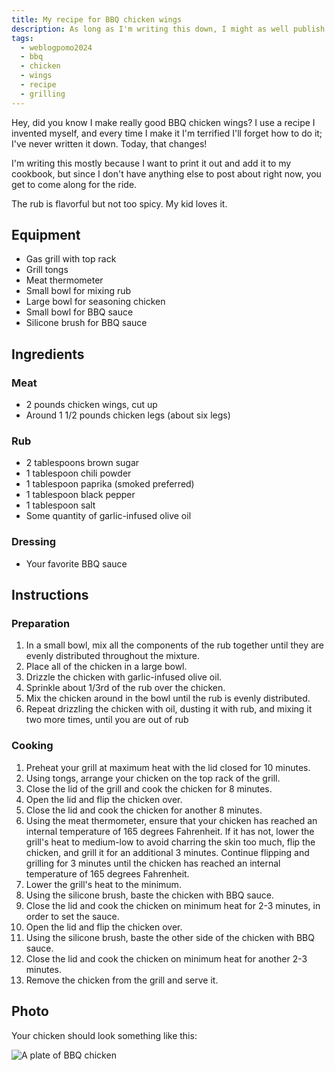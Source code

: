 ```yaml
---
title: My recipe for BBQ chicken wings
description: As long as I'm writing this down, I might as well publish it
tags:
  - weblogpomo2024
  - bbq
  - chicken
  - wings
  - recipe
  - grilling
---
```


Hey, did you know I make really good BBQ chicken wings?
I use a recipe I invented myself, and every time I make it I'm terrified I'll forget how to do it; I've never written it down.
Today, that changes!

I'm writing this mostly because I want to print it out and add it to my cookbook, but since I don't have anything else to post about right now, you get to come along for the ride.

The rub is flavorful but not too spicy.
My kid loves it.

## Equipment

- Gas grill with top rack
- Grill tongs
- Meat thermometer
- Small bowl for mixing rub
- Large bowl for seasoning chicken
- Small bowl for BBQ sauce
- Silicone brush for BBQ sauce

## Ingredients

### Meat

- 2 pounds chicken wings, cut up
- Around 1 1/2 pounds chicken legs (about six legs)

### Rub

- 2 tablespoons brown sugar
- 1 tablespoon chili powder
- 1 tablespoon paprika (smoked preferred)
- 1 tablespoon black pepper
- 1 tablespoon salt
- Some quantity of garlic-infused olive oil

### Dressing

- Your favorite BBQ sauce

## Instructions

### Preparation

1. In a small bowl, mix all the components of the rub together until they are evenly distributed throughout the mixture.
2. Place all of the chicken in a large bowl.
3. Drizzle the chicken with garlic-infused olive oil.
4. Sprinkle about 1/3rd of the rub over the chicken.
5. Mix the chicken around in the bowl until the rub is evenly distributed.
6. Repeat drizzling the chicken with oil, dusting it with rub, and mixing it two more times, until you are out of rub

### Cooking

1. Preheat your grill at maximum heat with the lid closed for 10 minutes.
2. Using tongs, arrange your chicken on the top rack of the grill.
3. Close the lid of the grill and cook the chicken for 8 minutes.
4. Open the lid and flip the chicken over.
5. Close the lid and cook the chicken for another 8 minutes.
6. Using the meat thermometer, ensure that your chicken has reached an internal temperature of 165 degrees Fahrenheit. If it has not, lower the grill's heat to medium-low to avoid charring the skin too much, flip the chicken, and grill it for an additional 3 minutes. Continue flipping and grilling for 3 minutes until the chicken has reached an internal temperature of 165 degrees Fahrenheit.
7. Lower the grill's heat to the minimum.
8. Using the silicone brush, baste the chicken with BBQ sauce.
9. Close the lid and cook the chicken on minimum heat for 2-3 minutes, in order to set the sauce.
10. Open the lid and flip the chicken over.
11. Using the silicone brush, baste the other side of the chicken with BBQ sauce.
12. Close the lid and cook the chicken on minimum heat for another 2-3 minutes.
13. Remove the chicken from the grill and serve it.

## Photo

Your chicken should look something like this:

![A plate of BBQ chicken](/images/bbq-chicken.jpg "A plate of BBQ chicken")
